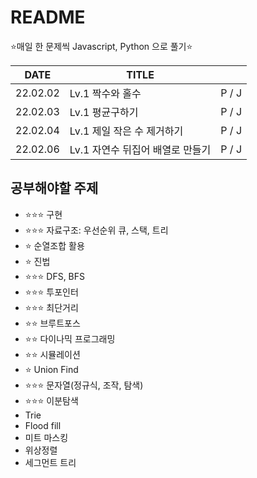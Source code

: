 # README

⭐매일 한 문제씩 Javascript, Python 으로 풀기⭐

| DATE     | TITLE                            |       |
| -------- | -------------------------------- | ----- |
| 22.02.02 | Lv.1 짝수와 홀수                 | P / J |
| 22.02.03 | Lv.1 평균구하기                  | P / J |
| 22.02.04 | Lv.1 제일 작은 수 제거하기       | P / J |
| 22.02.06 | Lv.1 자연수 뒤집어 배열로 만들기 | P / J |



## 공부해야할 주제

- ⭐⭐⭐ 구현
- ⭐⭐⭐ 자료구조: 우선순위 큐, 스택, 트리
- ⭐ 순열조합 활용
- ⭐ 진법
- ⭐⭐⭐ DFS, BFS
- ⭐⭐⭐ 투포인터
- ⭐⭐⭐ 최단거리
- ⭐⭐ 브루트포스
- ⭐⭐ 다이나믹 프로그래밍
- ⭐⭐ 시뮬레이션
- ⭐ Union Find
- ⭐⭐⭐ 문자열(정규식, 조작, 탐색)
- ⭐⭐⭐ 이분탐색
- Trie
- Flood fill
- 미트 마스킹
- 위상정렬
- 세그먼트 트리